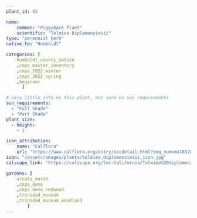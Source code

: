 ```yaml
---
plant_id: 92

name: 
    common: "Piggyback Plant"   
    scientific: "Tolmiea Diplomenziesii" 
type: "perennial herb"
native_to: "Humboldt"

categories: [
    humboldt_county_native
    ,cnps_master_inventory
    ,cnps_2022_winter
    ,cnps_2022_spring
    ,beginner
      ]

# very little info on this plant, not sure on sun requirements
sun_requirements:
  - "Full Shade"
  - "Part Shade"
plant_size:
  - height: 
    - 1

icon_attribution: 
    name: "Calflora"
    url: "https://www.calflora.org/entry/occdetail.html?seq_num=mu18178" 
icon: "/assets/images/plants/tolmiea_diplomenziesii_icon.jpg"
calscape_link: "https://calscape.org/loc-California/Tolmiea%20diplomenziesii(%20)"

gardens: [
    arcata_marsh
    ,cnps_demo
    ,cnps_demo_redwood
    ,trinidad_museum
    ,trinidad_museum_woodland
        ]
---
```


